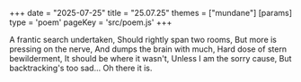 +++
date = "2025-07-25"
title = "25.07.25"
themes = ["mundane"]
[params]
  type = 'poem'
  pageKey = 'src/poem.js'
+++

A frantic search undertaken,
Should rightly span two rooms,
But more is pressing on the nerve,
And dumps the brain with much,
Hard dose of stern bewilderment,
It should be where it wasn't,
Unless I am the sorry cause,
But backtracking's too sad...
Oh there it is.
